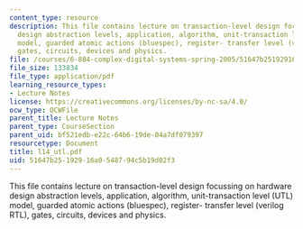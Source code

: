 ```yaml
---
content_type: resource
description: This file contains lecture on transaction-level design focussing on hardware
  design abstraction levels, application, algorithm, unit-transaction level (UTL)
  model, guarded atomic actions (bluespec), register- transfer level (verilog RTL),
  gates, circuits, devices and physics.
file: /courses/6-884-complex-digital-systems-spring-2005/51647b25192916a0548794c5b19d02f3_l14_utl.pdf
file_size: 133834
file_type: application/pdf
learning_resource_types:
- Lecture Notes
license: https://creativecommons.org/licenses/by-nc-sa/4.0/
ocw_type: OCWFile
parent_title: Lecture Notes
parent_type: CourseSection
parent_uid: bf521edb-e22c-64b6-19de-04a7df079397
resourcetype: Document
title: l14_utl.pdf
uid: 51647b25-1929-16a0-5487-94c5b19d02f3
---
```

This file contains lecture on transaction-level design focussing on hardware design abstraction levels, application, algorithm, unit-transaction level (UTL) model, guarded atomic actions (bluespec), register- transfer level (verilog RTL), gates, circuits, devices and physics.